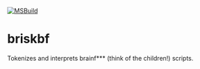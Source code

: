 [![MSBuild](https://github.com/hilloftheking/briskbf/actions/workflows/msbuild.yml/badge.svg)](https://github.com/hilloftheking/briskbf/actions/workflows/msbuild.yml)
# briskbf
Tokenizes and interprets brainf*** (think of the children!) scripts.
